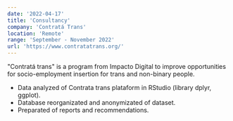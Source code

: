 ```yaml
---
date: '2022-04-17'
title: 'Consultancy'
company: 'Contratá Trans'
location: 'Remote'
range: 'September - November 2022'
url: 'https://www.contratatrans.org/'
---
```


"Contratá trans" is a program from Impacto Digital to improve opportunities for socio-employment insertion for trans and non-binary people. 

- Data analyzed of Contrata trans plataform in RStudio (library dplyr, ggplot).
- Database reorganizated and anonymizated of dataset. 
- Preparated of reports and recommendations. 
